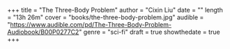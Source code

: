 +++
title = "The Three-Body Problem"
author = "Cixin Liu"
date = ""
length = "13h 26m"
cover = "books/the-three-body-problem.jpg"
audible = "https://www.audible.com/pd/The-Three-Body-Problem-Audiobook/B00P0277C2"
genre = "sci-fi"
draft = true
showthedate = true
+++